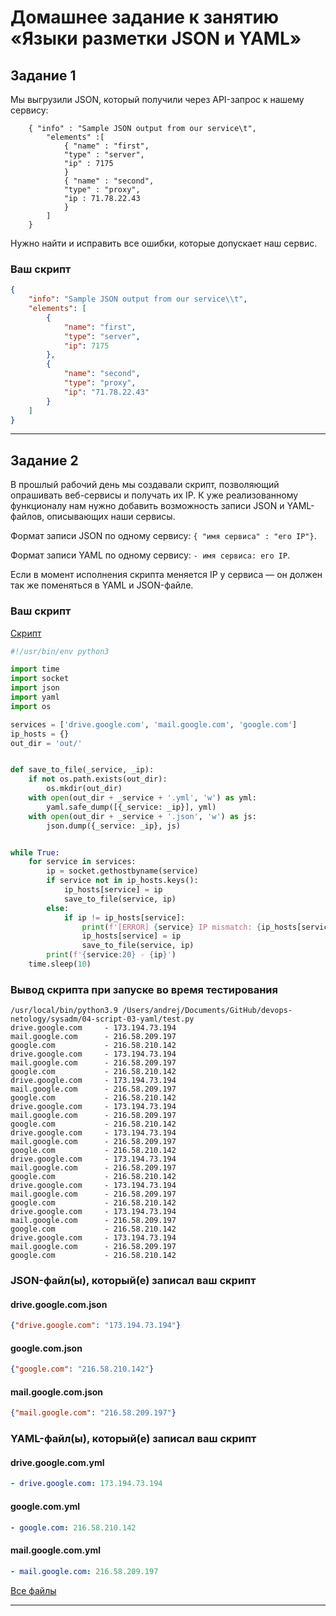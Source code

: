 # Домашнее задание к занятию «Языки разметки JSON и YAML»

## Задание 1

Мы выгрузили JSON, который получили через API-запрос к нашему сервису:

```
    { "info" : "Sample JSON output from our service\t",
        "elements" :[
            { "name" : "first",
            "type" : "server",
            "ip" : 7175
            }
            { "name" : "second",
            "type" : "proxy",
            "ip : 71.78.22.43
            }
        ]
    }
```

Нужно найти и исправить все ошибки, которые допускает наш сервис.

### Ваш скрипт

```json
{
    "info": "Sample JSON output from our service\\t",
    "elements": [
        {
            "name": "first",
            "type": "server",
            "ip": 7175
        },
        {
            "name": "second",
            "type": "proxy",
            "ip": "71.78.22.43"
        }
    ]
} 
```

---

## Задание 2

В прошлый рабочий день мы создавали скрипт, позволяющий опрашивать веб-сервисы и получать их IP. К уже реализованному функционалу нам нужно добавить возможность записи JSON и YAML-файлов, описывающих наши сервисы.

Формат записи JSON по одному сервису: `{ "имя сервиса" : "его IP"}`.

Формат записи YAML по одному сервису: `- имя сервиса: его IP`.

Если в момент исполнения скрипта меняется IP у сервиса — он должен так же поменяться в YAML и JSON-файле.

### Ваш скрипт

[Скрипт](test.py)

```python
#!/usr/bin/env python3

import time
import socket
import json
import yaml
import os

services = ['drive.google.com', 'mail.google.com', 'google.com']
ip_hosts = {}
out_dir = 'out/'


def save_to_file(_service, _ip):
    if not os.path.exists(out_dir):
        os.mkdir(out_dir)
    with open(out_dir + _service + '.yml', 'w') as yml:
        yaml.safe_dump([{_service: _ip}], yml)
    with open(out_dir + _service + '.json', 'w') as js:
        json.dump({_service: _ip}, js)


while True:
    for service in services:
        ip = socket.gethostbyname(service)
        if service not in ip_hosts.keys():
            ip_hosts[service] = ip
            save_to_file(service, ip)
        else:
            if ip != ip_hosts[service]:
                print(f'[ERROR] {service} IP mismatch: {ip_hosts[service]} -> {ip}')
                ip_hosts[service] = ip
                save_to_file(service, ip)
        print(f'{service:20} - {ip}')
    time.sleep(10)

```

### Вывод скрипта при запуске во время тестирования

```shell
/usr/local/bin/python3.9 /Users/andrej/Documents/GitHub/devops-netology/sysadm/04-script-03-yaml/test.py 
drive.google.com     - 173.194.73.194
mail.google.com      - 216.58.209.197
google.com           - 216.58.210.142
drive.google.com     - 173.194.73.194
mail.google.com      - 216.58.209.197
google.com           - 216.58.210.142
drive.google.com     - 173.194.73.194
mail.google.com      - 216.58.209.197
google.com           - 216.58.210.142
drive.google.com     - 173.194.73.194
mail.google.com      - 216.58.209.197
google.com           - 216.58.210.142
drive.google.com     - 173.194.73.194
mail.google.com      - 216.58.209.197
google.com           - 216.58.210.142
drive.google.com     - 173.194.73.194
mail.google.com      - 216.58.209.197
google.com           - 216.58.210.142
drive.google.com     - 173.194.73.194
mail.google.com      - 216.58.209.197
google.com           - 216.58.210.142
drive.google.com     - 173.194.73.194
mail.google.com      - 216.58.209.197
google.com           - 216.58.210.142
drive.google.com     - 173.194.73.194
mail.google.com      - 216.58.209.197
google.com           - 216.58.210.142
```

### JSON-файл(ы), который(е) записал ваш скрипт

#### drive.google.com.json
```json
{"drive.google.com": "173.194.73.194"}
```
#### google.com.json
```json
{"google.com": "216.58.210.142"}
```
#### mail.google.com.json
```json
{"mail.google.com": "216.58.209.197"}
```

### YAML-файл(ы), который(е) записал ваш скрипт

#### drive.google.com.yml
```yaml
- drive.google.com: 173.194.73.194
```
#### google.com.yml
```yaml
- google.com: 216.58.210.142
```
#### mail.google.com.yml
```yaml
- mail.google.com: 216.58.209.197
```

[Все файлы](out/)

---

